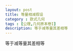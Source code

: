 ```yaml
---
layout: post
title: 等量相减假设
category : 欧式几何
tags : [公理,几何原本卷I]
description: 等于减等量其差相等
---
```


等于减等量其差相等